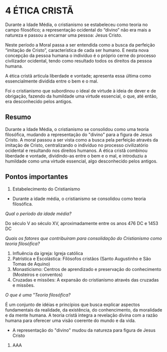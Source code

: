 # 4 ÉTICA CRISTÃ

Durante a Idade Média, o cristianismo se estabeleceu como teoria no campo filosófico; a representação ocidental do “divino” não era mais a natureza e passou a encarnar uma pessoa: Jesus Cristo.

Neste período a Moral passa a ser entendida como a busca da perfeição “imitação de Cristo”, característica de cada ser humano. E nesta nova concepção da pessoa humana o indivíduo é o próprio cerne do processo civilizador ocidental,
tendo como resultado todos os direitos da pessoa humana.

A ética cristã articula liberdade e vontade; apresenta essa última como essencialmente dividida entre o bem e o mal.

Foi o cristianismo que subordinou o ideal de virtude à ideia de dever e de obrigação, fazendo da humildade uma virtude essencial, o que, até então, era desconhecido pelos antigos.

## Resumo

Durante a Idade Média, o cristianismo se consolidou como uma teoria filosófica, mudando a representação do "divino" para a figura de Jesus Cristo. A moral passou a ser vista como a busca pela perfeição através da imitação de Cristo, centralizando o indivíduo no processo civilizatório ocidental e resultando nos direitos humanos. A ética cristã combinou liberdade e vontade, dividindo-as entre o bem e o mal, e introduziu a humildade como uma virtude essencial, algo desconhecido pelos antigos.

## Pontos importantes

1. Estabelecimento do Cristianismo

- Durante a idade média, o cristianismo se consolidou como teoria filosófica.

*Qual o período da idade média?*

Do século V ao século XV, aproximadamente entre os anos 476 DC e 1453 DC

*Quais os fatores que contribuíram para consolidação do Cristianismo como teoria filosófica?*

1. Influência da igreja: Igreja católica
2. Patrística e Escolástica: Filósofos cristãos (Santo Augustinho e São Tomas de Aquino)
3. Monasticismo: Centros de aprendizado e preservação do conhecimento (Mosteiros e conventos)
4. Cruzadas e missões: A expansão do cristianismo através das cruzadas e missões.

*O que é uma "Teoria filosófica?*

É um conjunto de idéias e princípios que busca explicar aspectos fundamentais da realidade, da existência, do conhencimento, da moralidade e da mente humana. A teoria cristã integra a revelação divina com a razão humana para oferecer uma visão coerente do mundo e da vida.

- A representação do "divino" mudou da natureza para figura de Jesus Cristo

1. AAA